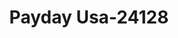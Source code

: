 ---
f_zip-code: 53189
f_state-code: WI
title: Payday Usa-24128
f_phone: 262-521-9779
f_city-only: Waukesha
f_address: 454 W Sunset Dr Waukesha
f_location-unique-id: '24128'
slug: payday-usa-24128
updated-on: '2024-05-30T13:46:58.046Z'
created-on: '2024-05-30T13:36:59.803Z'
published-on: '2024-05-30T13:54:32.469Z'
f_city-state: cms/city/waukesha-wi.md
f_company: cms/company/payday-usa.md
f_state: cms/state/wisconsin.md
layout: '[payday-loan].html'
tags: payday-loan
---